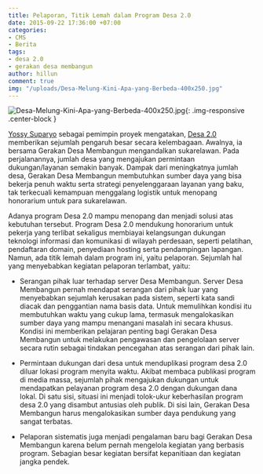 ```yaml
---
title: Pelaporan, Titik Lemah dalam Program Desa 2.0
date: 2015-09-22 17:36:00 +07:00
categories:
- CMS
- Berita
tags:
- desa 2.0
- gerakan desa membangun
author: hillun
comment: true
img: "/uploads/Desa-Melung-Kini-Apa-yang-Berbeda-400x250.jpg"
---
```


![Desa-Melung-Kini-Apa-yang-Berbeda-400x250.jpg](/uploads/Desa-Melung-Kini-Apa-yang-Berbeda-400x250.jpg){: .img-responsive .center-block }

[Yossy Suparyo](http://ciptamedia.org/team/yossy-suparyo/) sebagai pemimpin proyek mengatakan, [Desa 2.0](http://wiki.ciptamedia.org/wiki/Desa_2.0:_Sistem_Tata_Kelola_Sumber_Daya_Desa) memberikan sejumlah pengaruh besar secara kelembagaan. Awalnya, ia bersama Gerakan Desa Membangun mengandalkan sukarelawan. Pada perjalanannya, jumlah desa yang mengajukan permintaan dukungan/layanan semakin banyak. Dampak dari meningkatnya jumlah desa, Gerakan Desa Membangun membutuhkan sumber daya yang bisa bekerja penuh waktu serta strategi penyelenggaraan layanan yang baku, tak terkecuali kemampuan menggalang logistik untuk menopang honorarium untuk para sukarelawan.

Adanya program Desa 2.0 mampu menopang dan menjadi solusi atas kebutuhan tersebut. Program Desa 2.0 mendukung honorarium untuk pekerja yang terlibat sekaligus membiayai kelangsungan dukungan teknologi informasi dan komunikasi di wilayah perdesaan, seperti pelatihan, pendaftaran domain, penyediaan hosting serta pendampingan lapangan. Namun, ada titik lemah dalam program ini, yaitu pelaporan. Sejumlah hal yang menyebabkan kegiatan pelaporan terlambat, yaitu:

* Serangan pihak luar terhadap server Desa Membangun. Server Desa Membangun pernah mendapat serangan dari pihak luar yang menyebabkan sejumlah kerusakan pada sistem, seperti kata sandi diacak dan penggantian nama basis data. Untuk memulihkan kondisi itu membutuhkan waktu yang cukup lama, termasuk mengalokasikan sumber daya yang mampu menangani masalah ini secara khusus. Kondisi ini memberikan pelajaran penting bagi Gerakan Desa Membangun untuk melakukan pengawasan dan pengelolaan server secara rutin sebagai tindakan pencegahan atas serangan dari pihak lain.

* Permintaan dukungan dari desa untuk menduplikasi program desa 2.0 diluar lokasi program menyita waktu. Akibat membaca publikasi program di media massa, sejumlah pihak mengajukan dukungan untuk mendapatkan pelayanan program desa 2.0 dengan dukungan dana lokal. Di satu sisi, situasi ini menjadi tolok-ukur keberhasilan program desa 2.0 yang disambut antusias oleh publik. Di sisi lain, Gerakan Desa Membangun harus mengalokasikan sumber daya pendukung yang sangat terbatas.

* Pelaporan sistematis juga menjadi pengalaman baru bagi Gerakan Desa Membangun karena belum pernah mengelola kegiatan yang berbasis program. Sebagian besar kegiatan bersifat kepanitiaan dan kegiatan jangka pendek.